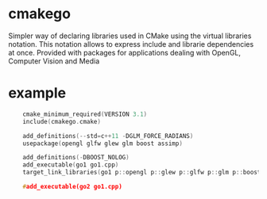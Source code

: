 # cmakego
Simpler way of declaring libraries used in CMake using the virtual libraries notation. This notation allows to express include and librarie dependencies at once. Provided with packages for applications dealing with OpenGL, Computer Vision and Media

# example
``` cpp
	cmake_minimum_required(VERSION 3.1)
	include(cmakego.cmake)

	add_definitions(--std=c++11 -DGLM_FORCE_RADIANS)
	usepackage(opengl glfw glew glm boost assimp)

	add_definitions(-DBOOST_NOLOG)
	add_executable(go1 go1.cpp)
	target_link_libraries(go1 p::opengl p::glew p::glfw p::glm p::boost p::assimp )

	#add_executable(go2 go1.cpp)
```